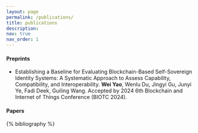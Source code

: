 ```yaml
---
layout: page
permalink: /publications/
title: publications
description:
nav: true
nav_order: 1
---
```


#### Preprints

<!-- - A survey on consortium blockchain consensus mechanisms. **Wei Yao**, Junyi Ye, Renita Murimi, Guiling Wang. [[arxiv](https://arxiv.org/abs/2102.12058)] -->
<!-- - Consensus Mechanisms in Consortium Blockchain: A Systematic Survey and Critical Analysis. **Wei Yao**, Fadi Deek, Renita Murimi, Guiling Wang.  -->
<!-- - VDKMS: Vehicular Decentralized Key Management System for Cellular Vehicular-to-Everything Networks, A Blockchain-Based Approach. **Wei Yao**, Yuhong Liu, Fadi Deek, Guiling Wang. Accepted by IEEE GLOBECOM 2023.  -->
<!-- - iBCTrans: A Practical Blockchain-Based Framework for Cellular Vehicular-To-Everything Networks.  **Wei Yao**, Yuhong Liu, Fadi Deek, Guiling Wang. Accepted by IEEE Blockchain 2023.   -->
<!-- - Considerations for Decision-makers and Developers toward Adoption of Decentralized Key Management Systems Technology in Emerging Applications. **Wei Yao**, Nicholas Gorlewski, Fadi Deek, Guiling Wang. Accepted by IEEE Computer. -->

- Establishing a Baseline for Evaluating Blockchain-Based Self-Sovereign Identity Systems: A Systematic Approach to Assess Capability, Compatibility, and Interoperability. **Wei Yao**, Wenlu Du, Jingyi Gu, Junyi Ye, Fadi Deek, Guiling Wang. Accepted by 2024 6th Blockchain and Internet of Things Conference (BIOTC 2024).


#### Papers

<!-- _pages/publications.md -->
<div class="publications">

{% bibliography %}

</div>
